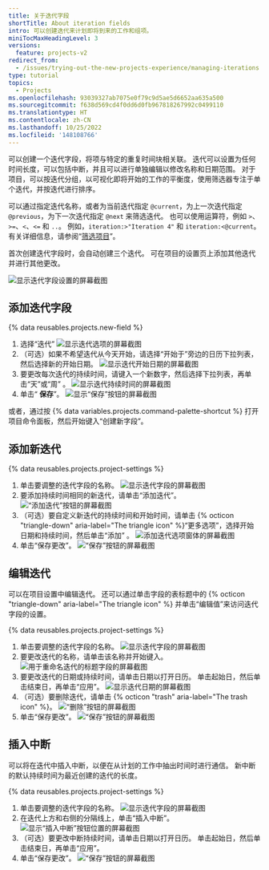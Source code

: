 ```yaml
---
title: 关于迭代字段
shortTitle: About iteration fields
intro: 可以创建迭代来计划即将到来的工作和组项。
miniTocMaxHeadingLevel: 3
versions:
  feature: projects-v2
redirect_from:
  - /issues/trying-out-the-new-projects-experience/managing-iterations
type: tutorial
topics:
  - Projects
ms.openlocfilehash: 93039327ab7075e0f79c9d5ae5d6652aa635a500
ms.sourcegitcommit: f638d569cd4f0dd6d0fb967818267992c0499110
ms.translationtype: HT
ms.contentlocale: zh-CN
ms.lasthandoff: 10/25/2022
ms.locfileid: '148108766'
---
```

可以创建一个迭代字段，将项与特定的重复时间块相关联。 迭代可以设置为任何时间长度，可以包括中断，并且可以进行单独编辑以修改名称和日期范围。 对于项目，可以按迭代分组，以可视化即将开始的工作的平衡度，使用筛选器专注于单个迭代，并按迭代进行排序。

可以通过指定迭代名称，或者为当前迭代指定 `@current`，为上一次迭代指定 `@previous`，为下一次迭代指定 `@next` 来筛选迭代。 也可以使用运算符，例如 `>`、`>=`、`<`、`<=` 和 `..`。  例如，`iteration:>"Iteration 4"` 和 `iteration:<@current`。 有关详细信息，请参阅“[筛选项目](/issues/planning-and-tracking-with-projects/customizing-views-in-your-project/filtering-projects)”。

首次创建迭代字段时，会自动创建三个迭代。  可在项目的设置页上添加其他迭代并进行其他更改。

![显示迭代字段设置的屏幕截图](/assets/images/help/issues/iterations-example.png)

## 添加迭代字段

{% data reusables.projects.new-field %}
1. 选择“迭代”
   ![显示迭代选项的屏幕截图](/assets/images/help/projects-v2/new-field-iteration.png)
2. （可选）如果不希望迭代从今天开始，请选择“开始于”旁边的日历下拉列表，然后选择新的开始日期。
   ![显示迭代开始日期的屏幕截图](/assets/images/help/projects-v2/iteration-field-starts.png)
3. 要更改每次迭代的持续时间，请键入一个新数字，然后选择下拉列表，再单击“天”或“周” 。
   ![显示迭代持续时间的屏幕截图](/assets/images/help/projects-v2/iteration-field-duration.png)
4. 单击“ **保存**”。
   ![显示“保存”按钮的屏幕截图](/assets/images/help/projects-v2/new-field-save-and-create.png)

或者，通过按 {% data variables.projects.command-palette-shortcut %} 打开项目命令面板，然后开始键入“创建新字段”。

## 添加新迭代

{% data reusables.projects.project-settings %}
1. 单击要调整的迭代字段的名称。
   ![显示迭代字段的屏幕截图](/assets/images/help/projects-v2/select-iteration-field.png)
1. 要添加持续时间相同的新迭代，请单击“添加迭代”。
   ![“添加迭代”按钮的屏幕截图](/assets/images/help/projects-v2/add-iteration.png)
1. （可选）要自定义新迭代的持续时间和开始时间，请单击 {% octicon "triangle-down" aria-label="The triangle icon" %}“更多选项”，选择开始日期和持续时间，然后单击“添加” 。
   ![添加迭代选项窗体的屏幕截图](/assets/images/help/projects-v2/add-iteration-options.png)
1. 单击“保存更改”。 
   ![“保存”按钮的屏幕截图](/assets/images/help/projects-v2/iteration-save.png)

## 编辑迭代

可以在项目设置中编辑迭代。 还可以通过单击字段的表标题中的 {% octicon "triangle-down" aria-label="The triangle icon" %} 并单击“编辑值”来访问迭代字段的设置。

{% data reusables.projects.project-settings %}
1. 单击要调整的迭代字段的名称。
   ![显示迭代字段的屏幕截图](/assets/images/help/projects-v2/select-iteration-field.png)
1. 要更改迭代的名称，请单击该名称并开始键入。
   ![用于重命名迭代的标题字段的屏幕截图](/assets/images/help/projects-v2/iteration-rename.png)
1. 要更改迭代的日期或持续时间，请单击日期以打开日历。 单击起始日，然后单击结束日，再单击“应用”。
   ![显示迭代日期的屏幕截图](/assets/images/help/projects-v2/iteration-date.png)
1. （可选）要删除迭代，请单击 {% octicon "trash" aria-label="The trash icon" %}。
   ![“删除”按钮的屏幕截图](/assets/images/help/projects-v2/iteration-delete.png)
2. 单击“保存更改”。 
   ![“保存”按钮的屏幕截图](/assets/images/help/projects-v2/iteration-save.png)

## 插入中断

可以将在迭代中插入中断，以便在从计划的工作中抽出时间时进行通信。 新中断的默认持续时间为最近创建的迭代的长度。

{% data reusables.projects.project-settings %}
1. 单击要调整的迭代字段的名称。
   ![显示迭代字段的屏幕截图](/assets/images/help/projects-v2/select-iteration-field.png)
2. 在迭代上方和右侧的分隔线上，单击“插入中断”。
   ![显示“插入中断”按钮位置的屏幕截图](/assets/images/help/issues/iteration-insert-break.png)
3. （可选）要更改中断持续时间，请单击日期以打开日历。 单击起始日，然后单击结束日，再单击“应用”。
4. 单击“保存更改”。 
   ![“保存”按钮的屏幕截图](/assets/images/help/projects-v2/iteration-save.png)
